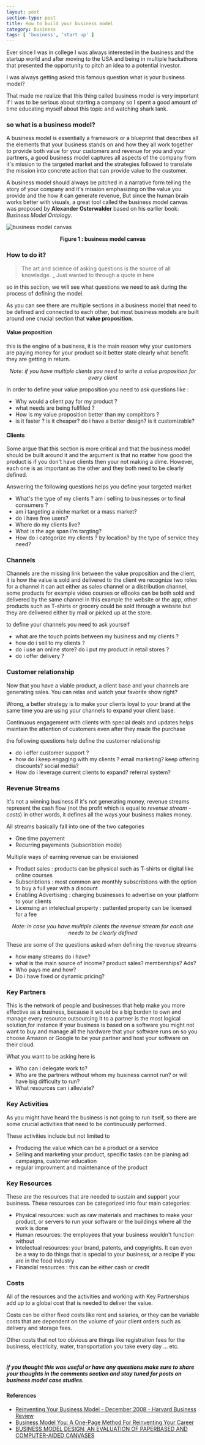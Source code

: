 ```yaml
---
layout: post
section-type: post
title: How to build your business model
category: business
tags: [ 'business', 'start up' ]
---
```


Ever since I was in college I was always interested in the business and the startup world and after moving to the USA and being in multiple hackathons that presented the opportunity to pitch an idea to a potential investor. 

I was always getting asked this famous question what is your business model? 

That made me realize that this thing called business model is very important if I was to be serious about starting a company so I spent a good amount of time educating myself about this topic and watching shark tank. <i class="em em-wink"></i>

### so what is a business model?
A business model is essentially a framework or a blueprint that describes all the elements that your business stands on and how they all work together to provide both value for your customers and revenue for you and your partners, a good business model captures all aspects of the company from it's mission to the targeted market and  the strategies followed to translate the mission into concrete action that can provide value to the customer.

A business model should always be pitched in a narrative form telling the story of your company and it's mission emphasizing on the value you provide and the how it can generate revenue, But since the human brain works better with visuals, a great tool called the business model canvas was proposed by **Alexander Osterwalder** based on his earlier book: *Business Model Ontology*.  

![business model canvas](https://github.com/haniMerzouki/haniMerzouki.github.io/blob/master/img/posts/2018-07-26-How-to-build-your-business-model/BUSINESS-MODEL-CANVAS.png)
<p style="text-align: center"><strong>Figure 1 : business model canvas</strong></p>


### How to do it?

<blockquote>
  The art and science of asking questions is the source of all knowledge.
  <span>_ Just wanted to through a quote in here</span>
</blockquote> 
so in this section, we will see what questions we need to ask during the process of defining the model.

As you can see there are multiple sections in a business model that need to be defined and connected to each other, but most business models are built around one crucial section that **value proposition**.

#### Value proposition

this is the engine of a business, it is the main reason why your customers are paying money for your product so it better state clearly what benefit they are getting in return.

<p style="text-align: center; font-style: italic">
    Note: if you have multiple clients you need to write a value proposition for every client
</p>

In order to define your value proposition you need to ask questions like :
<ul style="text-align: left">
  <li>Why would a client pay for my product ?</li>
  <li>what needs are being fullfiled ?</li>
  <li>How is my value proposition better than my compititors ?</li>
  <li>is it faster ? is it cheaper? do i have a better design? is it customizable? </li>
</ul>

#### Clients

Some argue that this section is more critical and that the business model should be built around it and the argument is that no matter how good the product is if you don't have clients then your not making a dime. However, each one is as important as the other and they both need to be clearly defined.

Answering the following questions helps you define your targeted market
<ul style="text-align: left">
  <li> What's the type of my clients ? am i selling to businesses or to final consumers ?</li>
  <li> am i targeting a niche market or a mass market? </li>
  <li> do i have free users?</li>
  <li> Where do my clients live?</li>
  <li> What is the age span i'm targting?</li>
  <li> How do i categorize my clients ? by location? by the type of service they need? </li>
</ul>

### Channels

Channels are the missing link between the value proposition and the client, it is how the value is sold and delivered to the client we recognize two roles for a channel it can act either as sales channel or a distribution channel, some products for example video courses or eBooks can be both sold and delivered by the same channel in this example the website or the app, other products such as T-shirts or grocery could be sold through a website but they are delivered either by mail or picked up at the store.

to define your channels you need to ask yourself
<ul style="text-align: left">
  <li> what are the touch points between my business and my clients ?</li>
  <li> how do i sell to my clients ?</li>
  <li> do i use an online store? do i put my product in retail stores ? </li>
  <li> do i offer delivery ?</li>
</ul>

### Customer relationship

Now that you have a viable product, a client base and your channels are generating sales. You can relax and watch your favorite show right?

Wrong, a better strategy is to make your clients loyal to your brand at the same time you are using your channels to expand your client base.

Continuous engagement with clients with special deals and updates helps maintain the attention of customers even after they made the purchase

the following questions help define the customer relationship 
<ul style="text-align: left">
  <li> do i offer customer support ?</li>
  <li> how do i keep engaging with my clients ? email marketing? keep offering discounts? social media?</li>
  <li> How do i leverage current clients to expand? referral system? </li>
</ul>

### Revenue Streams

It's not a winning business if it's not generating money, revenue streams represent the cash flow (not the profit which is equal to *revenue stream - costs*) in other words, it defines all the ways your business makes money.

All streams basically fall into one of the two categories 

<ul style="text-align: left">
  <li> One time payement</li>
  <li> Recurring payements (subscribtion mode)</li>
</ul>

Multiple ways of earning revenue can be envisioned 

<ul style="text-align: left">
  <li> Product sales : products can be physical such as T-shirts or digital like online courses</li>
  <li> Subscribtions : most common are monthly subscribtions with the option to buy a full year with a discount</li>
  <li> Enabling Advertising : charging businesses to advertise on your platform to your clients</li>
  <li> Licensing an intelectual property : pattented property can be licensed for a fee</li>
</ul>


<p style="text-align: center; font-style: italic">
    Note: in case you have multiple clients the revenue stream for each one needs to be clearly defined
</p>

These are some of the questions asked when defining the revenue streams
<ul style="text-align: left">
  <li> how many streams do i have? </li>
  <li> what is the main source of income? product sales? memberships? Ads? </li>
  <li> Who pays me and how?</li>
  <li> Do i have fixed or dynamic pricing? </li>
</ul>

### Key Partners

This is the network of people and businesses that help make you more effective as a business, because it would be a big burden to own and manage every resource outsourcing it to a partner is the most logical solution,for instance if your business is based on a software you might not want to buy and manage all the hardware that your software runs on so you choose Amazon or Google to be your partner and host your software on their cloud.

What you want to be asking here is 

<ul style="text-align: left">
  <li> Who can i delegate work to? </li>
  <li> Who are the partners without whom my business cannot run? or will have big difficulty to run? </li>
  <li> What resources can i alleviate?</li>
</ul>

### Key Activities

As you might have heard the business is not going to run itself, so there are some crucial activities that need to be continuously performed. 

These activities include but not limited to 

<ul style="text-align: left">
  <li> Producing the value which can be a product or a service </li>
  <li> Selling and marketing your product, specific tasks can be planing ad campaigns, customer education</li>
  <li> regular improvment and maintenance of the product </li>
</ul>

### Key Resources

These are the resources that are needed to sustain and support your business. These resources can be categorized into four main categories:

<ul style="text-align: left">
  <li> Physical resources: such as raw materials and machines to make your product, or servers to run your software or the buildings where all the work is done </li>
  <li> Human resources: the employees that your business wouldn't function without</li>
  <li> Intelectual resources: your brand, patents, and copyrights. It can even be a way to do things that is special to your business, or a recipe if you are in the food industry </li>
  <li> Financial resources : this can be either cash or credit</li>  
</ul>

### Costs

All of the resources and the activities and working with Key Partnerships add up to a global cost that is needed to deliver the value.

Costs can be either fixed costs like rent and salaries, or they can be variable costs that are dependent on the volume of your client orders such as delivery and storage fees.

Other costs that not too obvious are things like registration fees for the business, electricity, water, transportation you take every day ... etc.
<br>
<br>
##### if you thought this was useful or have any questions make sure to share your thoughts in the comments section and stay tuned for posts on business model case studies.

#### References

<ul style="text-align: left">
  <li><a href="https://hbr.org/2008/12/reinventing-your-business-model">Reinventing Your Business Model - December 2008 - Harvard Business Review</a></li>
  <li><a href="https://amzn.to/2M58iGY">Business Model You: A One-Page Method For Reinventing Your Career</a></li>
  <li><a href="https://serval.unil.ch/resource/serval:BIB_E86D752E65C2.P001/REF">BUSINESS MODEL DESIGN: AN EVALUATION OF PAPERBASED AND COMPUTER-AIDED CANVASES</a></li>
</ul>
